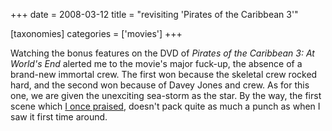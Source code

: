 +++
date = 2008-03-12
title = "revisiting 'Pirates of the Caribbean 3'"

[taxonomies]
categories = ['movies']
+++

Watching the bonus features on the DVD of *Pirates of the Caribbean 3:
At World's End* alerted me to the movie's major fuck-up, the absence
of a brand-new immortal crew. The first won because the skeletal crew
rocked hard, and the second won because of Davey Jones and crew. As for
this one, we are given the unexciting sea-storm as the star. By the way,
the first scene which [I once praised], doesn't pack quite as much a
punch as when I saw it first time around.

  [I once praised]: http://tshepang.net/pirates-of-the-caribbean-3

